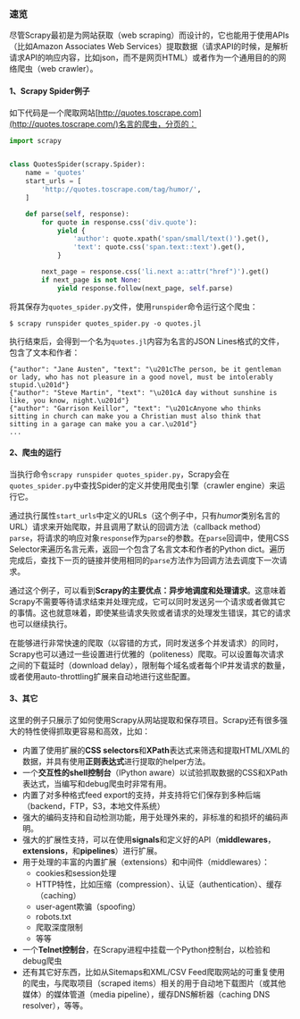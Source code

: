 ### 速览

尽管Scrapy最初是为网站获取（web scraping）而设计的，它也能用于使用APIs（比如Amazon Associates Web Services）提取数据（请求API的时候，是解析请求API的响应内容，比如json，而不是网页HTML）或者作为一个通用目的的网络爬虫（web crawler）。

#### 1、Scrapy Spider例子

如下代码是一个爬取网站[http://quotes.toscrape.com](http://quotes.toscrape.com/)名言的爬虫，分页的：

```python
import scrapy


class QuotesSpider(scrapy.Spider):
    name = 'quotes'
    start_urls = [
        'http://quotes.toscrape.com/tag/humor/',
    ]

    def parse(self, response):
        for quote in response.css('div.quote'):
            yield {
                'author': quote.xpath('span/small/text()').get(),
                'text': quote.css('span.text::text').get(),
            }

        next_page = response.css('li.next a::attr("href")').get()
        if next_page is not None:
            yield response.follow(next_page, self.parse)
```

将其保存为`quotes_spider.py`文件，使用`runspider`命令运行这个爬虫：

```shell
$ scrapy runspider quotes_spider.py -o quotes.jl
```

执行结束后，会得到一个名为`quotes.jl`内容为名言的JSON Lines格式的文件，包含了文本和作者：

```ascii
{"author": "Jane Austen", "text": "\u201cThe person, be it gentleman or lady, who has not pleasure in a good novel, must be intolerably stupid.\u201d"}
{"author": "Steve Martin", "text": "\u201cA day without sunshine is like, you know, night.\u201d"}
{"author": "Garrison Keillor", "text": "\u201cAnyone who thinks sitting in church can make you a Christian must also think that sitting in a garage can make you a car.\u201d"}
...
```

#### 2、爬虫的运行

当执行命令`scrapy runspider quotes_spider.py`，Scrapy会在`quotes_spider.py`中查找Spider的定义并使用爬虫引擎（crawler engine）来运行它。

  通过执行属性`start_urls`中定义的URLs（这个例子中，只有*humor*类别名言的URL）请求来开始爬取，并且调用了默认的回调方法（callback method）`parse`，将请求的响应对象`response`作为`parse`的参数。在`parse`回调中，使用CSS Selector来遍历名言元素，返回一个包含了名言文本和作者的Python dict。遍历完成后，查找下一页的链接并使用相同的`parse`方法作为回调方法去调度下一次请求。

通过这个例子，可以看到**Scrapy的主要优点：异步地调度和处理请求**。这意味着Scrapy不需要等待请求结束并处理完成，它可以同时发送另一个请求或者做其它的事情。这也就意味着，即使某些请求失败或者请求的处理发生错误，其它的请求也可以继续执行。

在能够进行非常快速的爬取（以容错的方式，同时发送多个并发请求）的同时，Scrapy也可以通过一些设置进行优雅的（politeness）爬取。可以设置每次请求之间的下载延时（download delay），限制每个域名或者每个IP并发请求的数量，或者使用auto-throttling扩展来自动地进行这些配置。

#### 3、其它

这里的例子只展示了如何使用Scrapy从网站提取和保存项目。Scrapy还有很多强大的特性使得抓取更容易和高效，比如：

- 内置了使用扩展的**CSS selectors**和**XPath**表达式来筛选和提取HTML/XML的数据，并具有使用**正则表达式**进行提取的helper方法。
- 一个**交互性的shell控制台**（IPython aware）以试验抓取数据的CSS和XPath表达式，当编写和debug爬虫时非常有用。
- 内置了对多种格式feed export的支持，并支持将它们保存到多种后端（backend，FTP，S3，本地文件系统）
- 强大的编码支持和自动检测功能，用于处理外来的，非标准的和损坏的编码声明。
- 强大的扩展性支持，可以在使用**signals**和定义好的API（**middlewares**，**extensions**，和**pipelines**）进行扩展。
- 用于处理的丰富的内置扩展（extensions）和中间件（middlewares）：
  - cookies和session处理
  - HTTP特性，比如压缩（compression）、认证（authentication）、缓存（caching）
  - user-agent欺骗（spoofing）
  - robots.txt
  - 爬取深度限制
  - 等等
- 一个**Telnet控制台**，在Scrapy进程中挂载一个Python控制台，以检验和debug爬虫
- 还有其它好东西，比如从Sitemaps和XML/CSV Feed爬取网站的可重复使用的爬虫，与爬取项目（scraped items）相关的用于自动地下载图片（或其他媒体）的媒体管道（media pipeline），缓存DNS解析器（caching DNS resolver），等等。